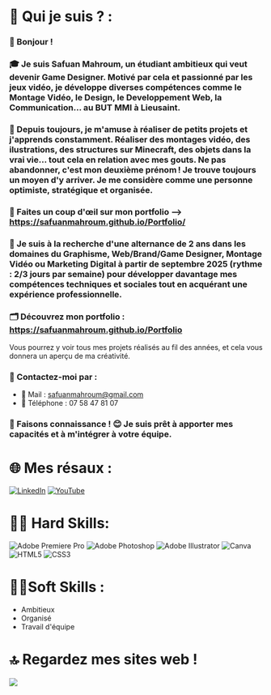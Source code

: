 # 💫 Qui je suis ? :

### 👋 Bonjour !

### 🎓 Je suis Safuan Mahroum, un étudiant ambitieux qui veut devenir Game Designer. Motivé par cela et passionné par les jeux vidéo, je développe diverses compétences comme le Montage Vidéo, le Design, le Developpement Web, la Communication... au BUT MMI à Lieusaint.

### 🎨 Depuis toujours, je m'amuse à réaliser de petits projets et j'apprends constamment. Réaliser des montages vidéo, des ilustrations, des structures sur Minecraft, des objets dans la vrai vie... tout cela en relation avec mes gouts. Ne pas abandonner, c'est mon deuxième prénom ! Je trouve toujours un moyen d'y arriver. Je me considère comme une personne optimiste, stratégique et organisée.

### 👀 Faites un coup d'œil sur mon portfolio --> https://safuanmahroum.github.io/Portfolio/

### 💼 Je suis à la recherche d'une alternance de 2 ans dans les domaines du Graphisme, Web/Brand/Game Designer, Montage Vidéo ou Marketing Digital à partir de septembre 2025 (rythme : 2/3 jours par semaine) pour développer davantage mes compétences techniques et sociales tout en acquérant une expérience professionnelle.

### 🗂️ Découvrez mon portfolio : https://safuanmahroum.github.io/Portfolio
Vous pourrez y voir tous mes projets réalisés au fil des années, et cela vous donnera un aperçu de ma créativité.

### 📩 Contactez-moi par :
- 📧 Mail : safuanmahroum@gmail.com
- 📱 Téléphone : 07 58 47 81 07

### 🤝 Faisons connaissance ! 😊 Je suis prêt à apporter mes capacités et à m'intégrer à votre équipe.

# 🌐 Mes résaux :
[![LinkedIn](https://img.shields.io/badge/LinkedIn-%230077B5.svg?logo=linkedin&logoColor=white)](https://linkedin.com/in/SafuanMahroum) [![YouTube](https://img.shields.io/badge/YouTube-%23FF0000.svg?logo=YouTube&logoColor=white)](https://youtube.com/@ThePanterSwit) 

# 👨‍💻 Hard Skills:
![Adobe Premiere Pro](https://img.shields.io/badge/Adobe%20Premiere%20Pro-9999FF.svg?style=for-the-badge&logo=Adobe%20Premiere%20Pro&logoColor=white) ![Adobe Photoshop](https://img.shields.io/badge/adobe%20photoshop-%2331A8FF.svg?style=for-the-badge&logo=adobe%20photoshop&logoColor=white) ![Adobe Illustrator](https://img.shields.io/badge/adobe%20illustrator-%23FF9A00.svg?style=for-the-badge&logo=adobe%20illustrator&logoColor=white) ![Canva](https://img.shields.io/badge/Canva-%2300C4CC.svg?style=for-the-badge&logo=Canva&logoColor=white) ![HTML5](https://img.shields.io/badge/html5-%23E34F26.svg?style=for-the-badge&logo=html5&logoColor=white) ![CSS3](https://img.shields.io/badge/css3-%231572B6.svg?style=for-the-badge&logo=css3&logoColor=white)

# 👨‍🎓Soft Skills :
- Ambitieux
- Organisé
- Travail d'équipe

# 🔝 Regardez mes sites web !
![](https://github-contributor-stats.vercel.app/api?username=SafuanMahroum&limit=5&theme=tokyonight&combine_all_yearly_contributions=true)
